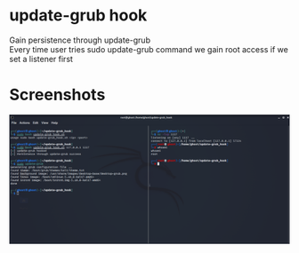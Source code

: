 # update-grub hook
Gain persistence through update-grub  
Every time user tries sudo update-grub command we gain root access if we set a listener first  

# Screenshots
![alt text](https://github.com/0bfxGH0ST/update-grub_hook/blob/main/screenshots/screenshot1.png)  
